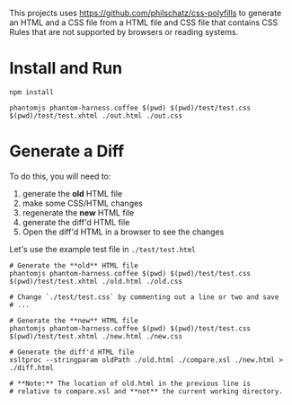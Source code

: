 This projects uses https://github.com/philschatz/css-polyfills to generate an HTML and a CSS file from a HTML file and CSS file that contains CSS Rules that are not supported by browsers or reading systems.

# Install and Run

    npm install

    phantomjs phantom-harness.coffee $(pwd) $(pwd)/test/test.css $(pwd)/test/test.xhtml ./out.html ./out.css


# Generate a Diff

To do this, you will need to:

1. generate the **old** HTML file
2. make some CSS/HTML changes
3. regenerate the **new** HTML file
4. generate the diff'd HTML file
5. Open the diff'd HTML in a browser to see the changes

Let's use the example test file in `./test/test.html`


    # Generate the **old** HTML file
    phantomjs phantom-harness.coffee $(pwd) $(pwd)/test/test.css $(pwd)/test/test.xhtml ./old.html ./old.css

    # Change `./test/test.css` by commenting out a line or two and save
    # ...

    # Generate the **new** HTML file
    phantomjs phantom-harness.coffee $(pwd) $(pwd)/test/test.css $(pwd)/test/test.xhtml ./new.html ./new.css

    # Generate the diff'd HTML file
    xsltproc --stringparam oldPath ./old.html ./compare.xsl ./new.html > ./diff.html

    # **Note:** The location of old.html in the previous line is
    # relative to compare.xsl and **not** the current working directory.

